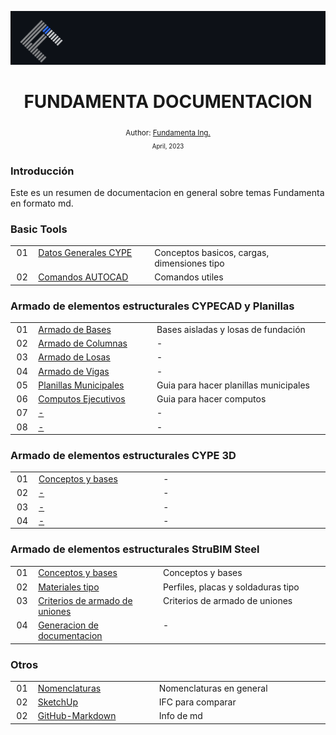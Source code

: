 <div align="center">

![Day 5](./IMG/banner_fundamenta.PNG)
  <h1> FUNDAMENTA DOCUMENTACION  </h1>  
  <sub>Author:
  <a href="" target="_blank">Fundamenta Ing.</a><br>
  <small> April, 2023</small>
  </sub>
</div>

### **Introducción**

Este es un resumen de documentacion en general sobre temas Fundamenta en formato md.

### **Basic Tools**

<table >
  <tbody>
    <tr>
      <td align="center" valign="top" width="30px">01</td>
      <td align="left" valign="top" width="300px"><a href="https://github.com/FUNDAMENTA-ING/FUNDAMENTA-DOC/blob/main/DOCS/DATOS%20GENERALES%20-%20CYPE.md">Datos Generales CYPE</a></td>
      <td align="left" valign="top" width="500px">Conceptos basicos, cargas, dimensiones tipo</td>
    </tr>
    <tr>
      <td align="center" valign="top" >02</td>
      <td align="left" valign="top" ><a href="https://github.com/FUNDAMENTA-ING/FUNDAMENTA-DOC/blob/main/DOCS/AUTOCADCOMANDS.md">Comandos AUTOCAD</a></td>
      <td align="left" valign="top" >Comandos utiles</td>
    </tr>
      </tbody>
</table>

### **Armado de elementos estructurales CYPECAD y Planillas**  
  <table >
  <tbody >
    <tr>
      <td align="center" valign="top" width="30px">01</td>
      <td align="left" valign="top" width="300px"><a href="https://github.com/FUNDAMENTA-ING/FUNDAMENTA-DOC/blob/main/DOCS/ARMADO%20DE%20BASES.md" title="Documentation">Armado de Bases</a></td>
      <td align="left" valign="top" width="500px">Bases aisladas y losas de fundación</td>
    </tr>
    <tr>
      <td align="center" valign="top" >02</td>
      <td align="left" valign="top" ><a href="https://github.com/FUNDAMENTA-ING/FUNDAMENTA-DOC/blob/main/DOCS/ARMADO%20DE%20COLUMNAS.md" title="Documentation">Armado de Columnas</a></td>
      <td align="left" valign="top" >-</td>
    </tr>
    <tr>
      <td align="center" valign="top" >03</td>
      <td align="left" valign="top" ><a href="https://github.com/FUNDAMENTA-ING/FUNDAMENTA-DOC/blob/main/DOCS/ARMADO%20DE%20LOSAS.md" title="Documentation">Armado de Losas</a></td>
      <td align="left" valign="top" >-</td>
    </tr>
    <tr>
      <td align="center" valign="top" >04</td>
      <td align="left" valign="top" ><a href="https://github.com/FUNDAMENTA-ING/FUNDAMENTA-DOC/blob/main/DOCS/ARMADO%20DE%20VIGAS.md" title="Documentation">Armado de Vigas</a></td>
      <td align="left" valign="top" >-</td>
    </tr>
    <tr>
      <td align="center" valign="top" >05</td>
      <td align="left" valign="top" ><a href="https://github.com/kentcdodds/react-fundamentals/commits?author=kentcdodds" title="Documentation">Planillas Municipales</a></td>
      <td align="left" valign="top" >Guia para hacer planillas municipales</td>
    </tr>
    <tr>
      <td align="center" valign="top" >06</td>
      <td align="left" valign="top" ><a href="https://github.com/josemek098dev/001-Docs-web-development/blob/master/02-Fronted/01-JavaScript.md" title="Documentation">Computos Ejecutivos</a></td>
      <td align="left" valign="top" >Guia para hacer computos</td>
    </tr>
    <tr>
      <td align="center" valign="top" >07</td>
      <td align="left" valign="top" ><a href="https://github.com/kentcdodds/react-fundamentals/commits?author=kentcdodds" title="Documentation">-</a></td>
      <td align="left" valign="top" >-</td>
    </tr>
    <tr>
      <td align="center" valign="top" >08</td>
      <td align="left" valign="top" ><a href="https://github.com/josemek098dev/001-Docs-web-development/blob/master/02%20-%20Fronted/08%20-%20ReactJs/801%20-%20React%20-%20Intro.md" title="Documentation">-</a></td>
      <td align="left" valign="top" >-</td>
    </tr>
      </tbody>
</table>

### **Armado de elementos estructurales CYPE 3D**  
  <table >
  <tbody >
    <tr>
      <td align="center" valign="top" width="30px">01</td>
      <td align="left" valign="top" width="300px"><a href="https://github.com/FUNDAMENTA-ING/FUNDAMENTA-DOC/blob/main/DOCS/ARMADO%20DE%20BASES.md" title="Documentation">Conceptos y bases</a></td>
      <td align="left" valign="top" width="500px">-</td>
    </tr>
    <tr>
      <td align="center" valign="top" >02</td>
      <td align="left" valign="top" ><a href="https://github.com/FUNDAMENTA-ING/FUNDAMENTA-DOC/blob/main/DOCS/ARMADO%20DE%20COLUMNAS.md" title="Documentation">-</a></td>
      <td align="left" valign="top" >-</td>
    </tr>
    <tr>
      <td align="center" valign="top" >03</td>
      <td align="left" valign="top" ><a href="https://github.com/FUNDAMENTA-ING/FUNDAMENTA-DOC/blob/main/DOCS/ARMADO%20DE%20LOSAS.md" title="Documentation">-</a></td>
      <td align="left" valign="top" >-</td>
    </tr>
    <tr>
      <td align="center" valign="top" >04</td>
      <td align="left" valign="top" ><a href="https://github.com/FUNDAMENTA-ING/FUNDAMENTA-DOC/blob/main/DOCS/ARMADO%20DE%20VIGAS.md" title="Documentation">-</a></td>
      <td align="left" valign="top" >-</td>
    </tr>    
  </tbody>
</table>

### **Armado de elementos estructurales StruBIM Steel**  
  <table >
  <tbody >
    <tr>
      <td align="center" valign="top" width="30px">01</td>
      <td align="left" valign="top" width="300px"><a href="https://github.com/FUNDAMENTA-ING/FUNDAMENTA-DOC/blob/main/DOCS/DATOS%20GENERALES%20-STRUBIM.md" title="Documentation">Conceptos y bases</a></td>
      <td align="left" valign="top" width="500px">Conceptos y bases</td>
    </tr>
    <tr>
      <td align="center" valign="top" >02</td>
      <td align="left" valign="top" ><a href="https://github.com/FUNDAMENTA-ING/FUNDAMENTA-DOC/blob/main/DOCS/ARMADO%20DE%20COLUMNAS.md" title="Documentation">Materiales tipo</a></td>
      <td align="left" valign="top" >Perfiles, placas y soldaduras tipo</td>
    </tr>
    <tr>
      <td align="center" valign="top" >03</td>
      <td align="left" valign="top" ><a href="https://github.com/FUNDAMENTA-ING/FUNDAMENTA-DOC/blob/main/DOCS/ARMADO%20DE%20LOSAS.md" title="Documentation">Criterios de armado de uniones</a></td>
      <td align="left" valign="top" >Criterios de armado de uniones</td>
    </tr>
    <tr>
      <td align="center" valign="top" >04</td>
      <td align="left" valign="top" ><a href="https://github.com/FUNDAMENTA-ING/FUNDAMENTA-DOC/blob/main/DOCS/ARMADO%20DE%20VIGAS.md" title="Documentation">Generacion de documentacion</a></td>
      <td align="left" valign="top" >-</td>
    </tr>    
  </tbody>
</table>
  
### **Otros**                   
<table >
  <tbody>
    <tr>
      <td align="center" valign="top" width="30px">01</td>
      <td align="left" valign="top" width="300px"><a href="https://github.com/FUNDAMENTA-ING/FUNDAMENTA-DOC/blob/main/DOCS/NOMENCLATURAS.md">Nomenclaturas</a></td>
      <td align="left" valign="top" width="500px">Nomenclaturas en general</td>
    </tr>
    <tr>
      <td align="center" valign="top" width="30px">02</td>
      <td align="left" valign="top" width="300px"><a href="https://github.com/FUNDAMENTA-ING/FUNDAMENTA-DOC/blob/main/DOCS/SKETCHUP.md">SketchUp</a></td>
      <td align="left" valign="top" width="500px">IFC para comparar </td>
    </tr>
        <tr>
      <td align="center" valign="top" width="30px">02</td>
      <td align="left" valign="top" width="300px"><a href="https://github.com/FUNDAMENTA-ING/FUNDAMENTA-DOC/blob/main/DOCS/Markdown.md">GitHub-Markdown</a></td>
      <td align="left" valign="top" width="500px">Info de md </td>
    </tr>
   </tbody>
</table>
